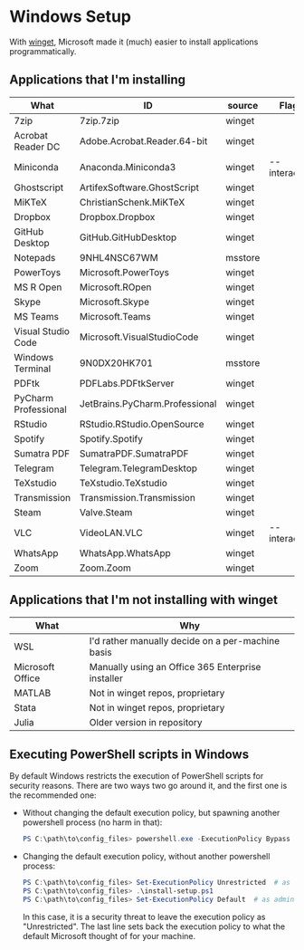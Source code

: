 # Windows Setup

With [winget](https://devblogs.microsoft.com/commandline/windows-package-manager-1-1/), Microsoft made it (much) easier to install applications programmatically.

## Applications that I'm installing

| What                 | ID                                 | source  | Flags         |
|----------------------|------------------------------------|---------|---------------|
| 7zip                 | 7zip.7zip                          | winget  |               |
| Acrobat Reader DC    | Adobe.Acrobat.Reader.64-bit        | winget  |               |
| Miniconda            | Anaconda.Miniconda3                | winget  | --interactive |
| Ghostscript          | ArtifexSoftware.GhostScript        | winget  |               |
| MiKTeX               | ChristianSchenk.MiKTeX             | winget  |               |
| Dropbox              | Dropbox.Dropbox                    | winget  |               |
| GitHub Desktop       | GitHub.GitHubDesktop               | winget  |               |
| Notepads             | 9NHL4NSC67WM                       | msstore |               |
| PowerToys            | Microsoft.PowerToys                | winget  |               |
| MS R Open            | Microsoft.ROpen                    | winget  |               |
| Skype                | Microsoft.Skype                    | winget  |               |
| MS Teams             | Microsoft.Teams                    | winget  |               |
| Visual Studio Code   | Microsoft.VisualStudioCode         | winget  |               |
| Windows Terminal     | 9N0DX20HK701                       | msstore |               |
| PDFtk                | PDFLabs.PDFtkServer                | winget  |               |
| PyCharm Professional | JetBrains.PyCharm.Professional     | winget  |               |
| RStudio              | RStudio.RStudio.OpenSource         | winget  |               |
| Spotify              | Spotify.Spotify                    | winget  |               |
| Sumatra PDF          | SumatraPDF.SumatraPDF              | winget  |               |
| Telegram             | Telegram.TelegramDesktop           | winget  |               |
| TeXstudio            | TeXstudio.TeXstudio                | winget  |               |
| Transmission         | Transmission.Transmission          | winget  |               |
| Steam                | Valve.Steam                        | winget  |               |
| VLC                  | VideoLAN.VLC                       | winget  | --interactive |
| WhatsApp             | WhatsApp.WhatsApp                  | winget  |               |
| Zoom                 | Zoom.Zoom                          | winget  |               |



## Applications that I'm not installing with winget

| What             | Why                                               |
|------------------|---------------------------------------------------|
| WSL              | I'd rather manually decide on a per-machine basis |
| Microsoft Office | Manually using an Office 365 Enterprise installer |
| MATLAB           | Not in winget repos, proprietary                  |
| Stata            | Not in winget repos, proprietary                  |
| Julia            | Older version in repository                       |


## Executing PowerShell scripts in Windows

By default Windows restricts the execution of PowerShell scripts for security reasons.
There are two ways two go around it, and the first one is the recommended one:

- Without changing the default execution policy, but spawning another powershell process (no harm in that):
  ```powershell
  PS C:\path\to\config_files> powershell.exe -ExecutionPolicy Bypass -File .\install-setup.ps1
  ```
- Changing the default execution policy, without another powershell process:
  ```powershell
  PS C:\path\to\config_files> Set-ExecutionPolicy Unrestricted  # as administrator
  PS C:\path\to\config_files> .\install-setup.ps1
  PS C:\path\to\config_files> Set-ExecutionPolicy Default  # as administrator
  ```
  In this case, it is a security threat to leave the execution policy as "Unrestricted".
  The last line sets back the execution policy to what the default Microsoft thought of for your machine.
